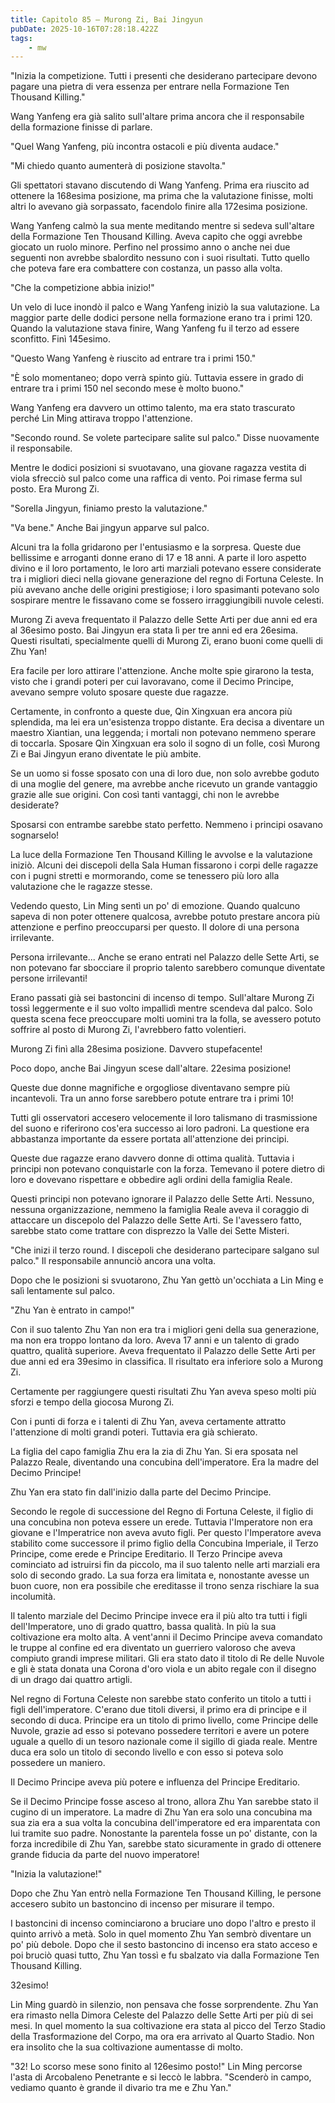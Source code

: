 ```yaml
---
title: Capitolo 85 – Murong Zi, Bai Jingyun
pubDate: 2025-10-16T07:28:18.422Z
tags:
    - mw
---
```



"Inizia la competizione. Tutti i presenti che desiderano partecipare devono pagare una pietra di vera essenza per entrare nella Formazione Ten Thousand Killing."


Wang Yanfeng era già salito sull'altare prima ancora che il responsabile della formazione finisse di parlare.


"Quel Wang Yanfeng, più incontra ostacoli e più diventa audace."


"Mi chiedo quanto aumenterà di posizione stavolta."


Gli spettatori stavano discutendo di Wang Yanfeng. Prima era riuscito ad ottenere la 168esima posizione, ma prima che la valutazione finisse, molti altri lo avevano già sorpassato, facendolo finire alla 172esima posizione.


Wang Yanfeng calmò la sua mente meditando mentre si sedeva sull'altare della Formazione Ten Thousand Killing. Aveva capito che oggi avrebbe giocato un ruolo minore. Perfino nel prossimo anno o anche nei due seguenti non avrebbe sbalordito nessuno con i suoi risultati. Tutto quello che poteva fare era combattere con costanza, un passo alla volta.


"Che la competizione abbia inizio!"


Un velo di luce inondò il palco e Wang Yanfeng iniziò la sua valutazione. La maggior parte delle dodici persone nella formazione erano tra i primi 120. Quando la valutazione stava finire, Wang Yanfeng fu il terzo ad essere sconfitto. Finì 145esimo.


"Questo Wang Yanfeng è riuscito ad entrare tra i primi 150."


"È solo momentaneo; dopo verrà spinto giù. Tuttavia essere in grado di entrare tra i primi 150 nel secondo mese è molto buono."


Wang Yanfeng era davvero un ottimo talento, ma era stato trascurato perché Lin Ming attirava troppo l'attenzione.


"Secondo round. Se volete partecipare salite sul palco." Disse nuovamente il responsabile.


Mentre le dodici posizioni si svuotavano, una giovane ragazza vestita di viola sfrecciò sul palco come una raffica di vento. Poi rimase ferma sul posto.
Era Murong Zi.


"Sorella Jingyun, finiamo presto la valutazione."


"Va bene." Anche Bai jingyun apparve sul palco.


Alcuni tra la folla gridarono per l'entusiasmo e la sorpresa. Queste due bellissime e arroganti donne erano di 17 e 18 anni. A parte il loro aspetto divino e il loro portamento, le loro arti marziali potevano essere considerate tra i migliori dieci nella giovane generazione del regno di Fortuna Celeste. In più avevano anche delle origini prestigiose; i loro spasimanti potevano solo sospirare mentre le fissavano come se fossero irraggiungibili nuvole celesti.


Murong Zi aveva frequentato il Palazzo delle Sette Arti per due anni ed era al 36esimo posto. Bai Jingyun era stata lì per tre anni ed era 26esima.
Questi risultati, specialmente quelli di Murong Zi, erano buoni come quelli di Zhu Yan!


Era facile per loro attirare l'attenzione. Anche molte spie girarono la testa, visto che i grandi poteri per cui lavoravano, come il Decimo Principe, avevano sempre voluto sposare queste due ragazze.


Certamente, in confronto a queste due, Qin Xingxuan era ancora più splendida, ma lei era un'esistenza troppo distante. Era decisa a diventare un maestro Xiantian, una leggenda; i mortali non potevano nemmeno sperare di toccarla. Sposare Qin Xingxuan era solo il sogno di un folle, così Murong Zi e Bai Jingyun erano diventate le più ambite.


Se un uomo si fosse sposato con una di loro due, non solo avrebbe goduto di una moglie del genere, ma avrebbe anche ricevuto un grande vantaggio grazie alle sue origini. Con così tanti vantaggi, chi non le avrebbe desiderate?


Sposarsi con entrambe sarebbe stato perfetto. Nemmeno i principi osavano sognarselo!


La luce della Formazione Ten Thousand Killing le avvolse e la valutazione iniziò. Alcuni dei discepoli della Sala Human fissarono i corpi delle ragazze con i pugni stretti e mormorando, come se tenessero più loro alla valutazione che le ragazze stesse.


Vedendo questo, Lin Ming sentì un po' di emozione. Quando qualcuno sapeva di non poter ottenere qualcosa, avrebbe potuto prestare ancora più attenzione e perfino preoccuparsi per questo. Il dolore di una persona irrilevante.


Persona irrilevante... Anche se erano entrati nel Palazzo delle Sette Arti, se non potevano far sbocciare il proprio talento sarebbero comunque diventate persone irrilevanti!


Erano passati già sei bastoncini di incenso di tempo. Sull'altare Murong Zi tossì leggermente e il suo volto impallidì mentre scendeva dal palco. Solo questa scena fece preoccupare molti uomini tra la folla, se avessero potuto soffrire al posto di Murong Zi, l'avrebbero fatto volentieri.


Murong Zi finì alla 28esima posizione. Davvero stupefacente!


Poco dopo, anche Bai Jingyun scese dall'altare. 22esima posizione!


Queste due donne magnifiche e orgogliose diventavano sempre più incantevoli. Tra un anno forse sarebbero potute entrare tra i primi 10!


Tutti gli osservatori accesero velocemente il loro talismano di trasmissione del suono e riferirono cos'era successo ai loro padroni. La questione era abbastanza importante da essere portata all'attenzione dei principi.


Queste due ragazze erano davvero donne di ottima qualità. Tuttavia i principi non potevano conquistarle con la forza. Temevano il potere dietro di loro e dovevano rispettare e obbedire agli ordini della famiglia Reale.


Questi principi non potevano ignorare il Palazzo delle Sette Arti. Nessuno, nessuna organizzazione, nemmeno la famiglia Reale aveva il coraggio di attaccare un discepolo del Palazzo delle Sette Arti. Se l'avessero fatto, sarebbe stato come trattare con disprezzo la Valle dei Sette Misteri.


"Che inizi il terzo round. I discepoli che desiderano partecipare salgano sul palco." Il responsabile annunciò ancora una volta.


Dopo che le posizioni si svuotarono, Zhu Yan gettò un'occhiata a Lin Ming e salì lentamente sul palco.


"Zhu Yan è entrato in campo!"


Con il suo talento Zhu Yan non era tra i migliori geni della sua generazione, ma non era troppo lontano da loro. Aveva 17 anni e un talento di grado quattro, qualità superiore. Aveva frequentato il Palazzo delle Sette Arti per due anni ed era 39esimo in classifica. Il risultato era inferiore solo a Murong Zi.


Certamente per raggiungere questi risultati Zhu Yan aveva speso molti più sforzi e tempo della giocosa Murong Zi.


Con i punti di forza e i talenti di Zhu Yan, aveva certamente attratto l'attenzione di molti grandi poteri. Tuttavia era già schierato.


La figlia del capo famiglia Zhu era la zia di Zhu Yan. Si era sposata nel Palazzo Reale, diventando una concubina dell'imperatore. Era la madre del Decimo Principe!


Zhu Yan era stato fin dall'inizio dalla parte del Decimo Principe.


Secondo le regole di successione del Regno di Fortuna Celeste, il figlio di una concubina non poteva essere un erede. Tuttavia l'Imperatore non era giovane e l'Imperatrice non aveva avuto figli.
Per questo l'Imperatore aveva stabilito come successore il primo figlio della Concubina Imperiale, il Terzo Principe, come erede e Principe Ereditario.
Il Terzo Principe aveva cominciato ad istruirsi fin da piccolo, ma il suo talento nelle arti marziali era solo di secondo grado. La sua forza era limitata e, nonostante avesse un buon cuore, non era possibile che ereditasse il trono senza rischiare la sua incolumità.


Il talento marziale del Decimo Principe invece era il più alto tra tutti i figli dell'Imperatore, uno di grado quattro, bassa qualità. In più la sua coltivazione era molto alta. A vent'anni il Decimo Principe aveva comandato le truppe al confine ed era diventato un guerriero valoroso che aveva compiuto grandi imprese militari. Gli era stato dato il titolo di Re delle Nuvole e gli è stata donata una Corona d'oro viola e un abito regale con il disegno di un drago dai quattro artigli.


Nel regno di Fortuna Celeste non sarebbe stato conferito un titolo a tutti i figli dell'imperatore. C'erano due titoli diversi, il primo era di principe e il secondo di duca.
Principe era un titolo di primo livello, come Principe delle Nuvole, grazie ad esso si potevano possedere territori e avere un potere uguale a quello di un tesoro nazionale come il sigillo di giada reale.
Mentre duca era solo un titolo di secondo livello e con esso si poteva solo possedere un maniero.


Il Decimo Principe aveva più potere e influenza del Principe Ereditario.


Se il Decimo Principe fosse asceso al trono, allora Zhu Yan sarebbe stato il cugino di un imperatore. La madre di Zhu Yan era solo una concubina ma sua zia era a sua volta la concubina dell'imperatore ed era imparentata con lui tramite suo padre.
Nonostante la parentela fosse un po' distante, con la forza incredibile di Zhu Yan, sarebbe stato sicuramente in grado di ottenere grande fiducia da parte del nuovo imperatore!


"Inizia la valutazione!"


Dopo che Zhu Yan entrò nella Formazione Ten Thousand Killing, le persone accesero subito un bastoncino di incenso per misurare il tempo.


I bastoncini di incenso cominciarono a bruciare uno dopo l'altro e presto il quinto arrivò a metà. Solo in quel momento Zhu Yan sembrò diventare un po' più debole. Dopo che il sesto bastoncino di incenso era stato acceso e poi bruciò quasi tutto, Zhu Yan tossì e fu sbalzato via dalla Formazione Ten Thousand Killing.


32esimo!


Lin Ming guardò in silenzio, non pensava che fosse sorprendente. Zhu Yan era rimasto nella Dimora Celeste del Palazzo delle Sette Arti per più di sei mesi. In quel momento la sua coltivazione era stata al picco del Terzo Stadio della Trasformazione del Corpo, ma ora era arrivato al Quarto Stadio. Non era insolito che la sua coltivazione aumentasse di molto.


"32! Lo scorso mese sono finito al 126esimo posto!" Lin Ming percorse l'asta di Arcobaleno Penetrante e si leccò le labbra. "Scenderò in campo, vediamo quanto è grande il divario tra me e Zhu Yan."
                                


                                



